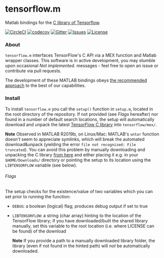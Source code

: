 # tensorflow.m

Matlab bindings for the [C library of Tensorflow](https://www.tensorflow.org/install/lang_c).

[![CircleCI](https://circleci.com/gh/asteinh/tensorflow.m.svg?style=shield)](https://circleci.com/gh/asteinh/tensorflow.m)
[![codecov](https://codecov.io/gh/asteinh/tensorflow.m/branch/master/graph/badge.svg)](https://codecov.io/gh/asteinh/tensorflow.m)
[![Gitter](https://badges.gitter.im/tensorflowm/community.svg)](https://gitter.im/tensorflowm/community?utm_source=badge&utm_medium=badge&utm_campaign=pr-badge)
[![Issues](https://img.shields.io/github/issues/asteinh/tensorflow.m)](https://github.com/asteinh/tensorflow.m/issues)
[![License](https://img.shields.io/github/license/asteinh/tensorflow.m)](https://github.com/asteinh/tensorflow.m/blob/master/LICENSE)

### About
`tensorflow.m` interfaces TensorFlow's C API via a MEX function and Matlab wrapper classes. This software is in active development, you may stumble upon occasional *Not implemented.* messages - feel free to open an issue or contribute via pull requests.

The development of these MATLAB bindings obeys [the recommended approach](https://github.com/tensorflow/docs/blob/master/site/en/r1/guide/extend/bindings.md) to the best of our capabilities.

### Install

To install `tensorflow.m` you call the `setup()` function in `setup.m`, located in the root directory of the repository. If not provided (see *Flags* hereafter) nor found in a number of default search locations, the setup will automatically download and unpack the latest [TensorFlow C library](https://www.tensorflow.org/install/lang_c) into `tensorflow/mex/`.

**Note** Observed in MATLAB R2019b, on Linux/Mac: MATLAB's `untar` function doesn't seem to appreciate symlinks, which will break the automated download&unpack (yielding the error `file not recognized: File truncated`). You can avoid this problem by manually downloading and unpacking the C library [from here](https://www.tensorflow.org/install/lang_c) and either placing it e.g. in your `$HOME/Downloads/` directory or pointing the setup to its location using the `LIBTENSORFLOW` variable (see below).

###### Flags
The setup checks for the existence/value of two variables which you can set prior to running the function:

- `DEBUG`: a boolean (logical) flag; produces debug output if set to true
- `LIBTENSORFLOW`: a string (char array) hinting to the location of the TensorFlow library; if you have downloaded/built the shared library manually, set this variable to the root location (i.e. where LICENSE can be found) of the download

  **Note** If you provide a path to a manually downloaded library folder, the library (even if not found in the hinted path) will *not* be automatically downloaded.
